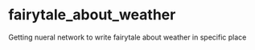 # fairytale_about_weather
Getting nueral network to write fairytale about weather in specific place
